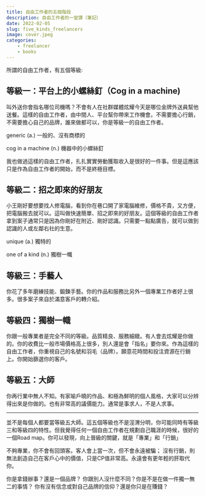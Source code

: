 ```yaml
---
title: 自由工作者的五個階段
description: 自由工作者的一堂課（筆記）
date: 2022-02-05
slug: five_kinds_freelancers
image: cover.jpeg
categories:
    - freelancer
    - books
---
```



所謂的自由工作者，有五個等級:


## 等級一：平台上的小螺絲釘（Cog in a machine)

叫外送你會指名哪位司機嗎？不會有人在社群媒體炫耀今天是哪位金牌外送員幫他送餐。這樣的自由工作者，由中間人、平台幫你帶來工作機會。不需要擔心行銷，不需要擔心自己的品牌，誰來做都可以，你是等級一的自由工作者。

generic (a.) 一般的、沒有商標的

cog in a machine (n.) 機器中的小螺絲釘

我也做過這樣的自由工作者，扎扎實實勞動獲取收入是很好的一件事。但是這應該只是作為自由工作者的開始，而不是終極目標。

## 等級二：招之即來的好朋友 ## 
小王剛好要想要找人修電腦，看到你在巷口開了家電腦維修，價格不貴，又方便，把電腦搬去就可以。這叫做快速簡單、招之即來的好朋友。這個等級的自由工作者拿到案子通常只是因為你剛好在附近、剛好認識。只需要一點點廣告，就可以做到認識的人或左鄰右社的生意。

unique (a.) 獨特的

one of a kind (n.) 獨樹一幟

## 等級三：手藝人 ## 
你花了多年磨練技能、鍛鍊手藝。你的作品和服務比另外一個專業工作者好上很多。很多案子來自於滿意客戶的轉介紹。

## 等級四：獨樹一幟 ## 
你跟一般專業者是完全不同的等級。品質精良、服務細緻。有人會去炫耀是你做的。你的收費比一般市場價格高上很多，別人還是會「指名」要你來。作為這樣的自由工作者，你重視自己的名號和羽毛（品牌）。願意花時間和投注資源在行銷上。你開始篩選你的客戶。


## 等級五：大師 ## 
你再行業中無人不知。有家喻戶曉的作品、和極為鮮明的個人風格，大家可以分辨得出來是你做的。也有非常高的議價能力。通常是事求人，不是人求事。

---

並不是每個人都要當等級五大師。這五個等級也不是涇渭分明，你可能同時有等級三和等級四的特性。但我覺得任何一個自由工作者在規劃自己職涯的時候，很好的一個Road map。你可以發現，向上晉級的關鍵，就是「專業」和「行銷」

不夠專業，你不會有回頭客。客人會上當一次，但不會永遠被騙；
沒有行銷，則無法創造自己在客戶心中的價值，只是CP值非常高。永遠會有更年輕的肝取代你。

你是拿錢辦事？還是一個品牌？
你跟別人沒什麼不同？你是不是在做一件獨一無二的事情？
你有沒有信念或對自己品牌的信仰？還是你只是在賺錢？

